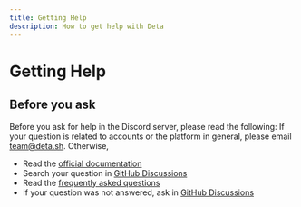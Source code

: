 ```yaml
---
title: Getting Help
description: How to get help with Deta
---
```


# Getting Help

## **Before you ask**
Before you ask for help in the Discord server, please read the following:
If your question is related to accounts or the platform in general, please email <a href="mailto:team@deta.sh">team@deta.sh</a>.
Otherwise,

- Read the [official documentation](https://docs.deta.sh/)
- Search your question in [GitHub Discussions](https://github.com/orgs/deta/discussions)
- Read the [frequently asked questions](/faq)
- If your question was not answered, ask in [GitHub Discussions](https://github.com/orgs/deta/discussions)  
